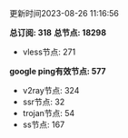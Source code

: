 更新时间2023-08-26 11:16:56

**总订阅: 318**
**总节点: 18298**
- vless节点: 271

**google ping有效节点: 577**
- v2ray节点: 324
- ssr节点: 32
- trojan节点: 54
- ss节点: 167
